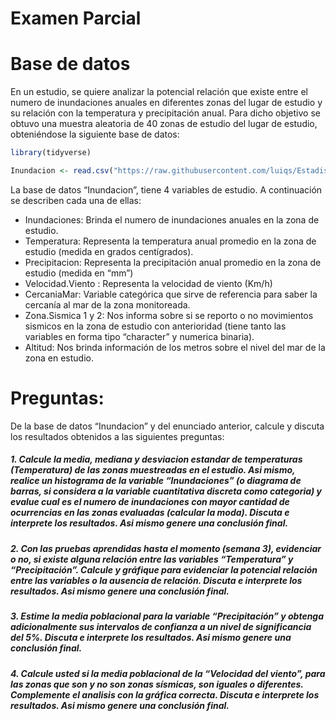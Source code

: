Examen Parcial
================

# Base de datos

En un estudio, se quiere analizar la potencial relación que existe entre
el numero de inundaciones anuales en diferentes zonas del lugar de
estudio y su relación con la temperatura y precipitación anual. Para
dicho objetivo se obtuvo una muestra aleatoria de 40 zonas de estudio
del lugar de estudio, obteniéndose la siguiente base de datos:

``` r
library(tidyverse)
```

``` r
Inundacion <- read.csv("https://raw.githubusercontent.com/luiqs/Estadistica-Aplicada/main/PDB/Inundacion.csv")
```

La base de datos “Inundacion”, tiene 4 variables de estudio. A
continuación se describen cada una de ellas:

-   Inundaciones: Brinda el numero de inundaciones anuales en la zona de
    estudio.
-   Temperatura: Representa la temperatura anual promedio en la zona de
    estudio (medida en grados centígrados).
-   Precipitacion: Representa la precipitación anual promedio en la zona
    de estudio (medida en “mm”)
-   Velocidad.Viento : Representa la velocidad de viento (Km/h)
-   CercaniaMar: Variable categórica que sirve de referencia para saber
    la cercanía al mar de la zona monitoreada.
-   Zona.Sismica 1 y 2: Nos informa sobre si se reporto o no movimientos
    sismicos en la zona de estudio con anterioridad (tiene tanto las
    variables en forma tipo “character” y numerica binaria).
-   Altitud: Nos brinda información de los metros sobre el nivel del mar
    de la zona en estudio.

# Preguntas:

De la base de datos “Inundacion” y del enunciado anterior, calcule y
discuta los resultados obtenidos a las siguientes preguntas:

##### 1. Calcule la media, mediana y desviacion estandar de temperaturas (Temperatura) de las zonas muestreadas en el estudio. Asi mismo, realice un histograma de la variable “Inundaciones” (o diagrama de barras, si considera a la variable cuantitativa discreta como categoria) y evalue cual es el numero de inundaciones con mayor cantidad de ocurrencias en las zonas evaluadas (calcular la moda). **Discuta e interprete los resultados. Asi mismo genere una conclusión final**.

##### 2. Con las pruebas aprendidas hasta el momento (semana 3), evidenciar o no, si existe alguna relación entre las variables “Temperatura” y “Precipitación”. Calcule y gráfique para evidenciar la potencial relación entre las variables o la ausencia de relación. **Discuta e interprete los resultados. Asi mismo genere una conclusión final**.

##### 3. Estime la media poblacional para la variable “Precipitación” y obtenga adicionalmente sus intervalos de confianza a un nivel de significancia del 5%. **Discuta e interprete los resultados. Asi mismo genere una conclusión final**.

##### 4. Calcule usted si la media poblacional de la “Velocidad del viento”, para las zonas que son y no son zonas sísmicas, son iguales o diferentes. Complemente el analisis con la gráfica correcta. **Discuta e interprete los resultados. Asi mismo genere una conclusión final**.
